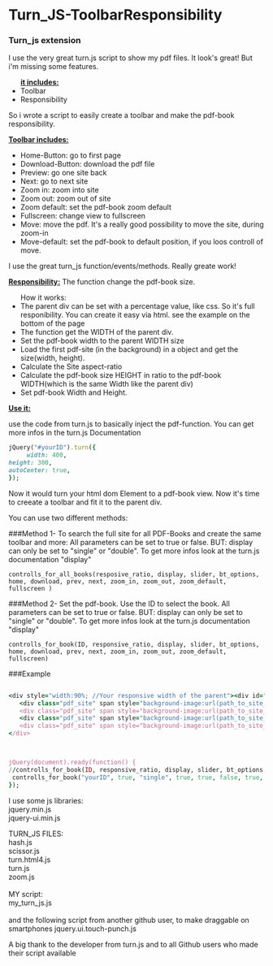 # Turn_JS-ToolbarResponsibility
<h3>Turn_js extension</h3>
I use the very great turn.js script to show my pdf files.
It look's great! But i'm missing some features.

<ul><b><u>it includes:</u></b>
<li>Toolbar</li>
<li>Responsibility</li>
</ul>

So i wrote a script to easily create a toolbar and make the pdf-book responsibility.

<u><b>Toolbar includes:</b></u>
<ul>
<li>Home-Button: go to first page</li>
<li>Download-Button: download the pdf file</li>
<li>Preview: go one site back</li>
<li>Next: go to next site</li>
<li>Zoom in: zoom into site</li>
<li>Zoom out: zoom out of site</li>
<li>Zoom default: set the pdf-book zoom default</li>
<li>Fullscreen: change view to fullscreen</li>
<li>Move: move the pdf. It's a really good possibility to move the site, during zoom-in</li>
<li>Move-default: set the pdf-book to default position, if you loos controll of move.</li>
</ul>
I use the great turn_js function/events/methods. Really greate work!

<u><b>Responsibility:</u></b>
The function change the pdf-book size. 

<ul>How it works:
<li>The parent div can be set with a percentage value, like css. So it's full responibility. You can create it easy via html. see the example on the bottom of the page</li>
<li>The function get the WIDTH of the parent div.</li>
<li>Set the pdf-book width to the parent WIDTH size</li>
<li>Load the first pdf-site (in the background) in a object and get the size(width, height). </li>
<li>Calculate the Site aspect-ratio</li>
<li>Calculate the pdf-book size HEIGHT in ratio to the pdf-book WIDTH(which is the same Width like the parent div)</li> 
<li>Set pdf-book Width and Height.</li>
</ul>

<u><b>Use it:</u></b><br>

use the code from turn.js to basically inject the pdf-function. You can get more infos in the turn.js Documentation
```ruby
jQuery("#yourID").turn({
     width: 400,
height: 300,
autoCenter: true,
});
```
Now it would turn your html dom Element to a pdf-book view.
Now it's time to creeate a toolbar and fit it to the parent div.

You can use two different methods:

###Method 1- To search the full site for all PDF-Books and create the same toolbar and more:
All parameters can be set to true or false. BUT: display can only be set to "single" or "double". To get more infos look at the turn.js documentation "display" 
```
controlls_for_all_books(resposive_ratio, display, slider, bt_options, home, download, prev, next, zoom_in, zoom_out, zoom_default, fullscreen )
```

###Method 2- Set the pdf-book. Use the ID to select the book.
All parameters can be set to true or false. BUT: display can only be set to "single" or "double". To get more infos look at the turn.js documentation "display" 

```
controlls_for_book(ID, responsive_ratio, display, slider, bt_options, home, download, prev, next, zoom_in, zoom_out, zoom_default, fullscreen)
```

###Example
```ruby

<div style="width:90%; //Your responsive width of the parent"><div id="yourID" class="turn_js ui-flipbook" data-pdf-src="path_to_the_pdf_file">
   <div class="pdf_site" span style="background-image:url(path_to_site_1_jpg);"></div>
   <div class="pdf_site" span style="background-image:url(path_to_site_2_jpg);"></div>
   <div class="pdf_site" span style="background-image:url(path_to_site_3_jpg);"></div>
   <div class="pdf_site" span style="background-image:url(path_to_site_1_jpg);"></div>
</div> 



jQuery(document).ready(function() {
//controlls_for_book(ID, responsive_ratio, display, slider, bt_options, home, download, prev, next, zoom_in, zoom_out, zoom_default, fullscreen){    
 controlls_for_book("yourID", true, "single", true, true, false, true, true, true, false, false, false, true);
});
``` 
I use some js libraries: <br>
jquery.min.js <br>
jquery-ui.min.js <br>


TURN_JS FILES: <br>
hash.js <br>
scissor.js <br>
turn.html4.js <br>
turn.js <br>
zoom.js <br>
<br>
MY script:<br>
my_turn_js.js <br>
<br>
and the following script from another github user, to make draggable on smartphones
jquery.ui.touch-punch.js  

A big thank to the developer from turn.js and to all Github users who made their script available 
